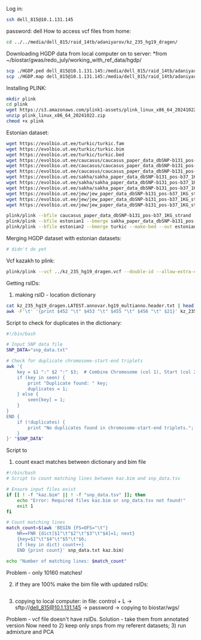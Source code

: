 Log in: 
```bash
ssh dell_815@10.1.131.145
```

password: dell
How to access vcf files from home: 
```bash
cd ../../media/dell_815/raid_14tb/adaniyarov/kz_235_hg19_dragen/
```

Downloading HGDP data from local computer on to server:
*from ~/biostar/gwas/redo_july/working_with_ref_data/hgdp/
```bash
scp ./HGDP.ped dell_815@10.1.131.145:/media/dell_815/raid_14tb/adaniyarov/kz_235_hg19_dragen/graphs
scp ./HGDP.map dell_815@10.1.131.145:/media/dell_815/raid_14tb/adaniyarov/kz_235_hg19_dragen/graphs
```

Installing PLINK:
```bash
mkdir plink
cd plink
wget https://s3.amazonaws.com/plink1-assets/plink_linux_x86_64_20241022.zip
unzip plink_linux_x86_64_20241022.zip
chmod +x plink
```

Estonian dataset:
```bash
wget https://evolbio.ut.ee/turkic/turkic.fam
wget https://evolbio.ut.ee/turkic/turkic.bim
wget https://evolbio.ut.ee/turkic/turkic.bed
wget https://evolbio.ut.ee/caucasus/caucasus_paper_data_dbSNP-b131_pos-b37_1KG_strand.bim
wget https://evolbio.ut.ee/caucasus/caucasus_paper_data_dbSNP-b131_pos-b37_1KG_strand.fam
wget https://evolbio.ut.ee/caucasus/caucasus_paper_data_dbSNP-b131_pos-b37_1KG_strand.bed
wget https://evolbio.ut.ee/sakha/sakha_paper_data_dbSNP-b131_pos-b37_1KG_strand.bim
wget https://evolbio.ut.ee/sakha/sakha_paper_data_dbSNP-b131_pos-b37_1KG_strand.fam
wget https://evolbio.ut.ee/sakha/sakha_paper_data_dbSNP-b131_pos-b37_1KG_strand.bed
wget https://evolbio.ut.ee/jew/jew_paper_data_dbSNP-b131_pos-b37_1KG_strand.bim
wget https://evolbio.ut.ee/jew/jew_paper_data_dbSNP-b131_pos-b37_1KG_strand.fam
wget https://evolbio.ut.ee/jew/jew_paper_data_dbSNP-b131_pos-b37_1KG_strand.bed

plink/plink --bfile caucasus_paper_data_dbSNP-b131_pos-b37_1KG_strand --bmerge jew_paper_data_dbSNP-b131_pos-b37_1KG_strand --make-bed --out ./estonian1
plink/plink --bfile estonian1 --bmerge sakha_paper_data_dbSNP-b131_pos-b37_1KG_strand --make-bed --out estonian2
plink/plink --bfile estonian2 --bmerge turkic --make-bed --out estonian3
```

Merging HGDP dataset with estonian datasets:
```bash
# didn't do yet
```

Vcf kazakh to plink:
```bash
plink/plink --vcf ../kz_235_hg19_dragen.vcf --double-id --allow-extra-chr --make-bed --out kaz
```

Getting rsIDs:
1) making rsID - location dictionary
```bash
cat kz_235_hg19_dragen.LATEST.annovar.hg19_multianno.header.txt | head -n 200 > graphs/header_vcf.tsv
awk -F'\t' '{print $452 "\t" $453 "\t" $455 "\t" $456 "\t" $21}' kz_235_hg19_dragen.LATEST.annovar.hg19_multianno.header.txt > graphs/snp_data.txt
```

Script to check for duplicates in the dictionary:
```bash
#!/bin/bash

# Input SNP data file
SNP_DATA="snp_data.txt"

# Check for duplicate chromosome-start-end triplets
awk '{
    key = $1 ":" $2 ":" $3;  # Combine Chromosome (col 1), Start (col 2), End (col 3) as key
    if (key in seen) {
        print "Duplicate found: " key;
        duplicates = 1;
    } else {
        seen[key] = 1;
    }
}
END {
    if (!duplicates) {
        print "No duplicates found in chromosome-start-end triplets.";
    }
}' "$SNP_DATA"
```

Script to 
1) count exact matches between dictionary and bim file

```bash
#!/bin/bash
# Script to count matching lines between kaz.bim and snp_data.tsv

# Ensure input files exist
if [[ ! -f "kaz.bim" || ! -f "snp_data.tsv" ]]; then
    echo "Error: Required files kaz.bim or snp_data.tsv not found!"
    exit 1
fi

# Count matching lines
match_count=$(awk 'BEGIN {FS=OFS="\t"} 
    NR==FNR {dict[$1"\t"$2"\t"$3"\t"$4]=1; next} 
    {key=$1"\t"$4"\t"$5"\t"$6; 
    if (key in dict) count++} 
    END {print count}' snp_data.txt kaz.bim)

echo "Number of matching lines: $match_count"
```
Problem - only 10160 matches!
 
2) if they are 100% make the bim file with updated rsIDs:
```bash

```

3) copying to local computer: in file: control + L -> sftp://dell_815@10.1.131.145 -> password -> copying to biostar/wgs/

Problem - vcf file doesn't have rsIDs. Solution - take them from annotated version
Now need to 2) keep only snps from my referent datasets; 3) run admixture and PCA
